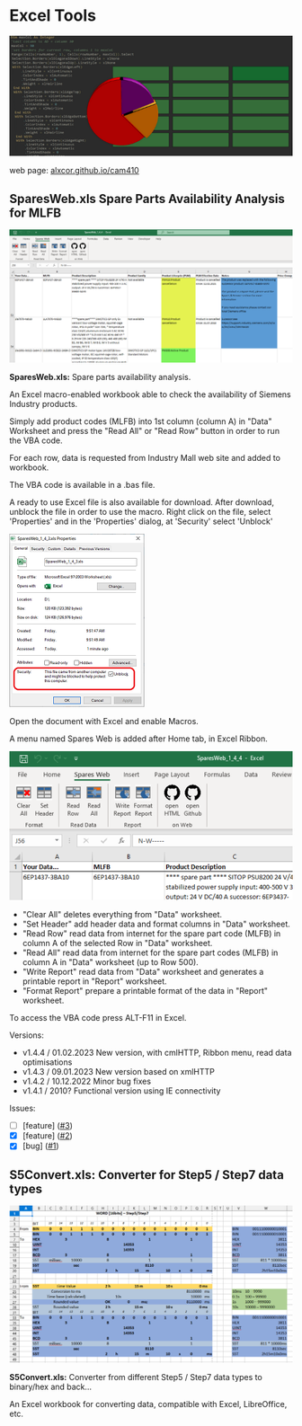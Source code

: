 # Excel Tools

![header](/docs/images/header.png)

web page:  [alxcor.github.io/cam410](https://alxcor.github.io/camxls)

## SparesWeb.xls Spare Parts Availability Analysis for MLFB

![SparesWeb.xls](/docs/images/spareweb.png)

**SparesWeb.xls:** Spare parts availability analysis.


An Excel macro-enabled workbook able to check the availability of Siemens Industry products.

Simply add product codes (MLFB) into 1st column (column A) in "Data" Worksheet and press the "Read All" or "Read Row" button in order to run the VBA code.

For each row, data is requested from Industry Mall web site and added to workbook.

The VBA code is available in a .bas file.

A ready to use Excel file is also available for download.
After download, unblock the file in order to use the macro.
Right click on the file, select 'Properties' and in the 'Properties' dialog, at 'Security' select 'Unblock'

![unblock](/docs/images/unblock.png)

Open the document with Excel and enable Macros.

A menu named Spares Web is added after Home tab, in Excel Ribbon.

![Ribbon Menu](/docs/images/sparewebmenu.png)

- "Clear All" deletes everything from "Data" worksheet.
- "Set Header" add header data and format columns in "Data" worksheet.
- "Read Row" read data from internet for the spare part code (MLFB) in column A of the selected Row in "Data" worksheet.
- "Read All" read data from internet for the spare part codes (MLFB) in column A in "Data" worksheet (up to Row 500).
- "Write Report" read data from "Data" worksheet and generates a printable report in "Report" worksheet.
- "Format Report" prepare a printable format of the data in "Report" worksheet.

To access the VBA code press ALT-F11 in Excel.

Versions:
- v1.4.4 / 01.02.2023 New version, with cmlHTTP, Ribbon menu, read data optimisations
- v1.4.3 / 09.01.2023 New version based on xmlHTTP
- v1.4.2 / 10.12.2022 Minor bug fixes
- v1.4.1 / 2010? Functional version using IE connectivity

Issues:
* [ ] [feature] ([#3][i3])
* [x] [feature] ([#2][i2])
* [x] [bug] ([#1][i1])

[i1]: https://github.com/alxcor/camxls/issues/1
[i2]: https://github.com/alxcor/camxls/issues/2
[i3]: https://github.com/alxcor/camxls/issues/3


## S5Convert.xls: Converter for Step5 / Step7 data types

![S5Convert](/docs/images/converter.png)

**S5Convert.xls:** Converter from different Step5 / Step7 data types to binary/hex and back...

An Excel workbook for converting data, compatible with Excel, LibreOffice, etc.


